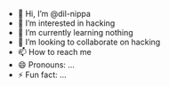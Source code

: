 - 👋 Hi, I’m @dil-nippa
- 👀 I’m interested in hacking
- 🌱 I’m currently learning nothing 
- 💞️ I’m looking to collaborate on hacking
- 📫 How to reach me 
- 😄 Pronouns: ...
- ⚡ Fun fact: ...

<!---
dil-nippa/dil-nippa is a ✨ special ✨ repository because its `README.md` (this file) appears on your GitHub profile.
You can click the Preview link to take a look at your changes.
--->
